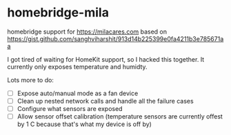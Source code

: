 # homebridge-mila
homebridge support for https://milacares.com based on https://gist.github.com/sanghviharshit/913d14b225399e0fa4211b3e785671aa

I got tired of waiting for HomeKit support, so I hacked this together. It currently only exposes temperature and humidty.

Lots more to do: 

- [ ] Expose auto/manual mode as a fan device
- [ ] Clean up nested network calls and handle all the failure cases
- [ ] Configure what sensors are exposed
- [ ] Allow sensor offset calibration (temperature sensors are currently offest by 1 C because that's what my device is off by)
